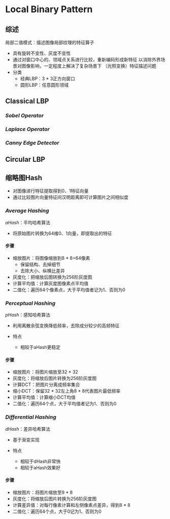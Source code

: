 #	Local Binary Pattern

##	综述

局部二值模式：描述图像局部纹理的特征算子

-	具有旋转不变性、灰度不变性
-	通过对窗口中心的、领域点关系进行比较，重新编码形成新特征
	以消除外界场景对图像影响，一定程度上解决了复杂场景下
	（光照变换）特征描述问题
-	分类
	-	经典LBP：3 * 3正方向窗口
	-	圆形LBP：任意圆形领域

##	Classical LBP

###	*Sobel Operator*

###	*Laplace Operator*

###	*Canny Edge Detector*

##	Circular LBP

##	缩略图Hash

-	对图像进行特征提取得到0、1特征向量
-	通过比较图片向量特征间汉明距离即可计算图片之间相似度

###	*Average Hashing*

*aHash*：平均哈希算法

-	将原始图片转换为64维0、1向量，即提取出的特征

####	步骤

-	缩放图片：将图像缩放到8 * 8=64像素
	-	保留结构、去掉细节
	-	去除大小、纵横比差异
-	灰度化：把缩放后图转换为256阶灰度图
-	计算平均值：计算灰度图像素点平均值
-	二值化：遍历64个像素点，大于平均值者记为1、否则为0

###	*Perceptual Hashing*

*pHash*：感知哈希算法

-	利用离散余弦变换降低频率，去除成分较少的高频特征

-	特点
	-	相较于aHash更稳定

####	步骤

-	缩放图片：将图片缩放至32 * 32
-	灰度化：将缩放后图片转换为256阶灰度图
-	计算DCT：把图片分离成频率集合
-	缩小DCT：保留32 * 32左上角8 * 8代表图片最低频率
-	计算平均值：计算缩小DCT均值
-	二值化：遍历64个点，大于平均值者记为1、否则为0

###	*Differential Hashing*

*dHash*：差异哈希算法

-	基于渐变实现

-	特点
	-	相较于dHash非常快
	-	相较于aHash效果好

####	步骤

-	缩放图片：将图片缩放至9 * 8
-	灰度化：将缩放后图片转换为256阶灰度图
-	计算差异值：对每行像素计算和左侧像素点差异，得到8 * 8
-	二值化：遍历64个点，大于0记为1、否则为0

